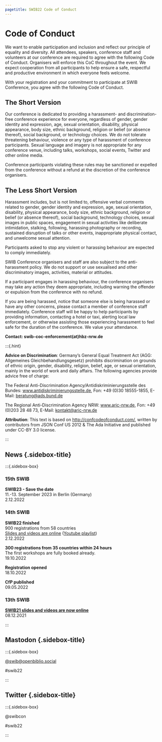 ```yaml
---
pagetitle: SWIB22 Code of Conduct
---
```


<div id="main">

# Code of Conduct

We want to enable participation and inclusion and reflect our principle of
equality and diversity. All attendees, speakers, conference staff and
volunteers at our conference are required to agree with the following Code of
Conduct. Organisers will enforce this CoC throughout the event. We expect
cooperation from all participants to help ensure a safe, respectful and
productive environment in which everyone feels welcome.

With your registration and your commitment to participate at SWIB Conference,
you agree with the following Code of Conduct.

## The Short Version

Our conference is dedicated to providing a harassment- and discrimination-free
conference experience for everyone, regardless of gender, gender identity and
expression, age, sexual orientation, disability, physical appearance, body
size, ethnic background, religion or belief (or absence thereof), social
background, or technology choices. We do not tolerate threatening behaviour,
violence or any type of harassment of conference participants. Sexual language
and imagery is not appropriate for any conference venue, including talks,
workshops, social events, Twitter and other online media.

Conference participants violating these rules may be sanctioned or expelled
from the conference without a refund at the discretion of the conference
organisers.

## The Less Short Version

Harassment includes, but is not limited to, offensive verbal comments related
to gender, gender identity and expression, age, sexual orientation, disability,
physical appearance, body size, ethnic background, religion or belief (or
absence thereof), social background, technology choices, sexual images in
public spaces, engagement in sexual activities like deliberate intimidation,
stalking, following, harassing photography or recording, sustained disruption
of talks or other events, inappropriate physical contact, and unwelcome sexual
attention.

Participants asked to stop any violent or harassing behaviour are expected to
comply immediately.

SWIB Conference organisers and staff are also subject to the anti-harassment
policy. We do not support or use sexualised and other discriminatory images,
activities, material or attitudes.

If a participant engages in harassing behaviour, the conference organisers may
take any action they deem appropriate, including warning the offender or
expulsion from the conference with no refund.

If you are being harassed, notice that someone else is being harassed or have
any other concerns, please contact a member of conference staff immediately.
Conference staff will be happy to help participants by providing information,
contacting a hotel or taxi, alerting local law enforcement, or otherwise
assisting those experiencing harassment to feel safe for the duration of the
conference. We value your attendance.


**Contact: swib-coc-enforcement(at)hbz-nrw.de**

:::{.hint}

**Advice on Discrimination**: Germany’s General Equal Treatment Act (AGG: Allgemeines Gleichbehandlungsgesetz) prohibits discrimination on grounds of ethnic origin, gender, disability, religion, belief, age, or sexual orientation, mainly in the world of work and daily affairs. The following agencies provide advice free of charge:

The Federal Anti-Discrimination Agency/Antidiskriminierungsstelle des Bundes: www.antidiskriminierungsstelle.de, Fon: +49 (0)30 18555-1855, E-Mail: beratung@ads.bund.de

The Regional Anti-Discrimination Agency NRW: www.aric-nrw.de, Fon: +49 (0)203 28 48 73, E-Mail: kontakt@aric-nrw.de

**Attribution**: This text is based on http://confcodeofconduct.com/, written by contributors from JSON Conf US 2012 & The Ada Initiative and published under CC-BY 3.0 license.

:::

</div>

<div id="sidebar">

## News {.sidebox-title}

:::{.sidebox-box}

### 15th SWIB

**SWIB23 - Save the date**\
11.-13. September 2023 in Berlin (Germany)\
2.12.2022

### 14th SWIB

**SWIB22 finished**\
900 registrations from 58 countries\
[Slides and videos are online](../swib22/programme.html) ([Youtube playlist](https://www.youtube.com/playlist?list=PL7fMsenbLiQ2xcclhSnk1nv752E4N_Nqx))\
2.12.2022

**300 registrations from 35 countries within 24 hours**\
The first workshops are fully booked already.\
19.10.2022

**Registration opened**\
18.10.2022

**CfP published**\
09.05.2022

### 13th SWIB

**[SWIB21 slides and videos are now online](../swib21/programme.html)**\
08.12.2021



:::


## Mastodon {.sidebox-title}

:::{.sidebox-box}

[\@swib@openbiblio.social](https://openbiblio.social/@swib)

#swib22

:::

## Twitter {.sidebox-title}

:::{.sidebox-box}

@swibcon

#swib22

:::

</div>



